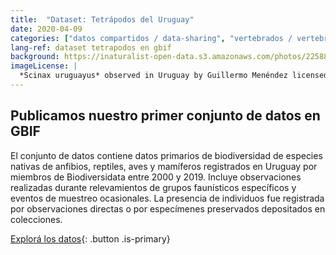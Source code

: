```yaml
---
title:  "Dataset: Tetrápodos del Uruguay"
date: 2020-04-09
categories: ["datos compartidos / data-sharing", "vertebrados / vertebrates"]
lang-ref: dataset tetrapodos en gbif
background: https://inaturalist-open-data.s3.amazonaws.com/photos/225886915/large.jpg
imageLicense: |
  *Scinax uruguayus* observed in Uruguay by Guillermo Menéndez licensed under [CC BY-NC](http://creativecommons.org/licenses/by-nc/4.0/) via [iNaturalist](https://www.naturalista.uy/observations/132664848)
---
```


## Publicamos nuestro primer conjunto de datos en GBIF

El conjunto de datos contiene datos primarios de biodiversidad de especies nativas de anfibios, reptiles, aves y mamíferos registrados en Uruguay por miembros de Biodiversidata entre 2000 y 2019. Incluye observaciones realizadas durante relevamientos de grupos faunísticos específicos y eventos de muestreo ocasionales. La presencia de individuos fue registrada por observaciones directas o por especímenes preservados depositados en colecciones.  

[Explorá los datos](/datos/buscar/?datasetKey=7d13fdbc-a2d0-4c71-828b-fcc5cb502faa&view=MAP){: .button .is-primary}
